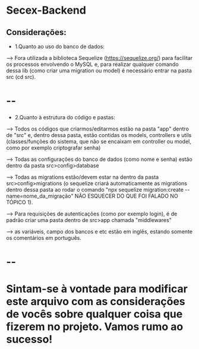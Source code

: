 # Secex-Backend

## Considerações:

- 1.Quanto ao uso do banco de dados: 

--> Fora utilizada a biblioteca Sequelize (https://sequelize.org/) para facilitar os processos envolvendo o MySQL e, para realizar qualquer comando dessa lib (como criar uma migration ou model) é necessário entrar na pasta src (cd src).

# --

- 2.Quanto à estrutura do código e pastas:

--> Todos os códigos que criarmos/editarmos estão na pasta "app" dentro de "src" e, dentro dessa pasta, estão contidas os models, controllers e utils (classes/funções do sistema, que não se encaixam em controller ou model, como por exemplo criptografar senha)

--> Todas as configurações do banco de dados (como nome e senha) estão dentro da pasta src>config>database

--> Todas as migrations estão/devem estar na dentro da pasta src>config>migrations (o sequelize criará automaticamente as migrations dentro dessa pasta ao rodar o comando "npx sequelize migration:create --name=nome_da_migração" NÃO ESQUECER DO QUE FOI FALADO NO TÓPICO 1).

--> Para requisições de autenticações (como por exemplo login), é de padrão criar uma pasta dentro de src>app chamada "middlewares"

--> as variáveis, campo dos bancos e etc estão em inglês, estando somente os comentários em português.

# --

# Sintam-se à vontade para modificar este arquivo com as considerações de vocês sobre qualquer coisa que fizerem no projeto. Vamos rumo ao sucesso!
